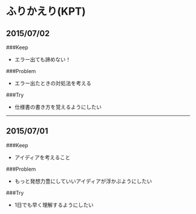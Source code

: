 # ふりかえり(KPT)

## 2015/07/02

###Keep
- エラー出ても諦めない！

###Problem
- エラー出たときの対処法を考える

###Try
- 仕様書の書き方を覚えるようにしたい

---

## 2015/07/01

###Keep
- アイディアを考えること

###Problem
- もっと発想力豊にしていいアイディアが浮かぶようにしたい

###Try
- 1日でも早く理解するようにしたい
